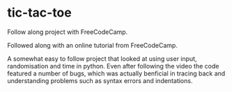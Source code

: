 # tic-tac-toe
Follow along project with FreeCodeCamp.

Followed along with an online tutorial from FreeCodeCamp.

A somewhat easy to follow project that looked at using user input,
randomisation and time in python. Even after following the video the
code featured a number of bugs, which was actually benficial in tracing back
and understanding problems such as syntax errors and indentations.
